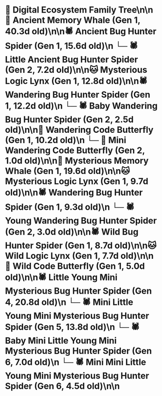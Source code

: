 # 🌳 Digital Ecosystem Family Tree\n\n🐋 Ancient Memory Whale (Gen 1, 40.3d old)\n\n🕷️ Ancient Bug Hunter Spider (Gen 1, 15.6d old)\n  └─ 🕷️ Little Ancient Bug Hunter Spider (Gen 2, 7.2d old)\n\n🐱 Mysterious Logic Lynx (Gen 1, 12.8d old)\n\n🕷️ Wandering Bug Hunter Spider (Gen 1, 12.2d old)\n  └─ 🕷️ Baby Wandering Bug Hunter Spider (Gen 2, 2.5d old)\n\n🦋 Wandering Code Butterfly (Gen 1, 10.2d old)\n  └─ 🦋 Mini Wandering Code Butterfly (Gen 2, 1.0d old)\n\n🐋 Mysterious Memory Whale (Gen 1, 19.6d old)\n\n🐱 Mysterious Logic Lynx (Gen 1, 9.7d old)\n\n🕷️ Wandering Bug Hunter Spider (Gen 1, 9.3d old)\n  └─ 🕷️ Young Wandering Bug Hunter Spider (Gen 2, 3.0d old)\n\n🕷️ Wild Bug Hunter Spider (Gen 1, 8.7d old)\n\n🐱 Wild Logic Lynx (Gen 1, 7.7d old)\n\n🦋 Wild Code Butterfly (Gen 1, 5.0d old)\n\n🕷️ Little Young Mini Mysterious Bug Hunter Spider (Gen 4, 20.8d old)\n  └─ 🕷️ Mini Little Young Mini Mysterious Bug Hunter Spider (Gen 5, 13.8d old)\n    └─ 🕷️ Baby Mini Little Young Mini Mysterious Bug Hunter Spider (Gen 6, 7.0d old)\n    └─ 🕷️ Mini Mini Little Young Mini Mysterious Bug Hunter Spider (Gen 6, 4.5d old)\n\n
